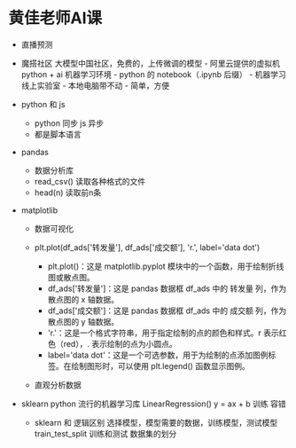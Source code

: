 # 黄佳老师AI课

- 直播预测

- 魔搭社区
    大模型中国社区，免费的，上传微调的模型
       - 阿里云提供的虚拟机
        python + ai 机器学习环境
           - python 的 notebook（.ipynb 后缀）
       - 机器学习线上实验室
           - 本地电脑带不动
           - 简单，方便 

- python 和 js
   - python 同步  js 异步 
   - 都是脚本语言

- pandas
   - 数据分析库
   - read_csv() 读取各种格式的文件
   - head(n) 读取前n条

- matplotlib
   - 数据可视化 

   - plt.plot(df_ads['转发量'], df_ads['成交额'], 'r.', label='data dot')
       - plt.plot()：这是 matplotlib.pyplot 模块中的一个函数，用于绘制折线图或散点图。
       - df_ads['转发量']：这是 pandas 数据框 df_ads 中的 转发量 列，作为散点图的 x 轴数据。
       - df_ads['成交额']：这是 pandas 数据框 df_ads 中的 成交额 列，作为散点图的 y 轴数据。
       - 'r.'：这是一个格式字符串，用于指定绘制的点的颜色和样式。r 表示红色（red），. 表示绘制的点为小圆点。
       - label='data dot'：这是一个可选参数，用于为绘制的点添加图例标签。在绘制图形时，可以使用 plt.legend() 函数显示图例。
   - 直观分析数据 

- sklearn
    python 流行的机器学习库
    LinearRegression() y = ax + b
    训练 容错
   - sklearn 和 逻辑区别
        选择模型，模型需要的数据，训练模型，测试模型
        train_test_split 训练和测试 数据集的划分